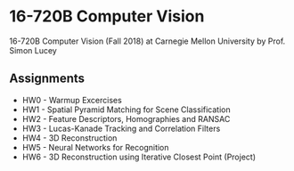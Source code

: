 # 16-720B Computer Vision
16-720B Computer Vision (Fall 2018) at Carnegie Mellon University by Prof. Simon Lucey

## Assignments
- HW0 - Warmup Excercises
- HW1 - Spatial Pyramid Matching for Scene Classification
- HW2 - Feature Descriptors, Homographies and RANSAC
- HW3 - Lucas-Kanade Tracking and Correlation Filters
- HW4 - 3D Reconstruction
- HW5 - Neural Networks for Recognition
- HW6 - 3D Reconstruction using Iterative Closest Point (Project)

